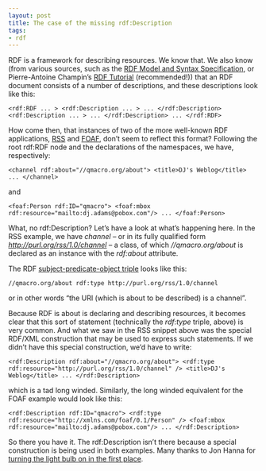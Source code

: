 ```yaml
---
layout: post
title: The case of the missing rdf:Description
tags:
- rdf
---
```



RDF is a framework for describing resources. We know that. We also know (from various sources, such as the [RDF Model and Syntax Specification](http://www.w3.org/TR/REC-rdf-syntax "W3C Spec"), or Pierre-Antoine Champin’s [RDF Tutorial](http://www710.univ-lyon1.fr/%7Echampin/rdf-tutorial/node23.html) (recommended!)) that an RDF document consists of a number of descriptions, and these descriptions look like this:

```
<rdf:RDF ... > <rdf:Description ... > ... </rdf:Description> <rdf:Description ... > ... </rdf:Description> ... </rdf:RDF>
```

How come then, that instances of two of the more well-known RDF applications, [RSS](http://www.purl.org/rss/1.0/ "RSS (RDF Site Summary)") and [FOAF](http://xmlns.com/foaf/0.1/ "FOAF: Friend Of A Friend Vocab"), don’t seem to reflect this format? Following the root rdf:RDF node and the declarations of the namespaces, we have, respectively:

```
<channel rdf:about="//qmacro.org/about"> <title>DJ's Weblog</title> ... </channel>
```

and

```
<foaf:Person rdf:ID="qmacro"> <foaf:mbox rdf:resource="mailto:dj.adams@pobox.com"/> ... </foaf:Person>
```

What, no rdf:Description? Let’s have a look at what’s happening here. In the RSS example, we have *channel* – or in its fully qualified form *http://purl.org/rss/1.0/channel* – a class, of which *//qmacro.org/about* is declared as an instance with the *rdf:about* attribute.

The RDF [subject-predicate-object triple](../../2002/Sep/08#tech/rdf/rssrdf) looks like this:

```
//qmacro.org/about rdf:type http://purl.org/rss/1.0/channel
```

or in other words “the URI (which is about to be described) is a channel”.

Because RDF is about is declaring and describing resources, it becomes clear that this sort of statement (technically the *rdf:type* triple, above) is very common. And what we saw in the RSS snippet above was the special RDF/XML construction that may be used to express such statements. If we didn’t have this special construction, we’d have to write:

```
<rdf:Description rdf:about="//qmacro.org/about"> <rdf:type rdf:resource="http://purl.org/rss/1.0/channel" /> <title>DJ's Weblog</title> ... </rdf:Description>
```

which is a tad long winded. Similarly, the long winded equivalent for the FOAF example would look like this:

```
<rdf:Description rdf:ID="qmacro"> <rdf:type rdf:resource="http://xmlns.com/foaf/0.1/Person" /> <foaf:mbox rdf:resource="mailto:dj.adams@pobox.com"/> ... </rdf:Description>
```

So there you have it. The rdf:Description isn’t there because a special construction is being used in both examples. Many thanks to Jon Hanna for [turning the light bulb on in the first place](http://groups.yahoo.com/group/rss-dev/message/3880 "rss-dev mailing list post").


